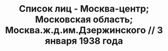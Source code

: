 ---
title: Список лиц - Москва-центр; Московская область; Москва.ж.д.им.Дзержинского //
  3 января 1938 года
description: РГАСПИ, ф.17, оп.171, дело 414, лист 183
images:
- /disk/pictures/v06/17-171-414-183.jpg
- /disk/pictures/v06/17-171-414-184.jpg
- /disk/pictures/v06/17-171-414-185.jpg
- /disk/pictures/v06/17-171-414-186.jpg
- /disk/pictures/v06/17-171-414-187.jpg
- /disk/pictures/v06/17-171-414-188.jpg
---